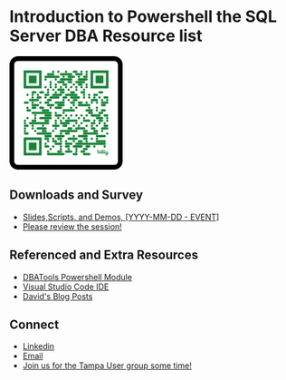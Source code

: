 # Introduction to Powershell the SQL Server DBA Resource list

<img src="./graphics/QR Code.png" alt="QR COde" width="200" height="200"/>


## Downloads and Survey
- [Slides,Scripts, and Demos, [YYYY-MM-DD - EVENT]](https://github.com/David-Seis/Presentations/tree/main/Sessions/Building%20a%20Bulletproof%20SQL%20Server%20Development%20Environment/1%20-%20History)
- [Please review the session!](https://forms.office.com/r/HQmuRnDQnd)

## Referenced and Extra Resources
- [DBATools Powershell Module](https://dbatools.io/commands/)
- [Visual Studio Code IDE](https://code.visualstudio.com/)
- [David's Blog Posts](https://straightpathsql.com/archives/author/davidseis/)

## Connect
- [Linkedin](https://www.linkedin.com/in/davidseis/)
- [Email](mailto:david.seis@straightpathsql.com)
- [Join us for the Tampa User group some time!](https://aka.ms/TFAB)

